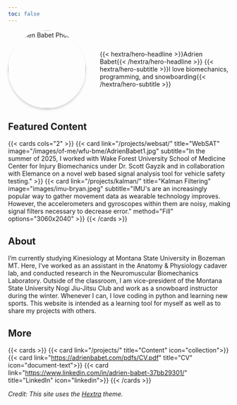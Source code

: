 ```yaml
---
toc: false
---
```


<div class="profile-header">
  <img src="/images/of-me/wfu-bme/headshot.jpg" alt="Adrien Babet Photo" class="headshot-photo" />
  <div class="profile-info">
    {{< hextra/hero-headline >}}Adrien Babet{{< /hextra/hero-headline >}}
    {{< hextra/hero-subtitle >}}I love biomechanics, programming, and snowboarding{{< /hextra/hero-subtitle >}}
  </div>
</div>

## Featured Content

{{< cards cols="2" >}}
  {{< card link="/projects/websat/" title="WebSAT" image="/images/of-me/wfu-bme/AdrienBabet1.jpg" subtitle="In the summer of 2025, I worked with Wake Forest University School of Medicine Center for Injury Biomechanics under Dr. Scott Gayzik and in collaboration with Elemance on a novel web based signal analysis tool for vehicle safety testing." >}}
  {{< card link="/projects/kalman/" title="Kalman Filtering" image="images/imu-bryan.jpeg" subtitle="IMU's are an increasingly popular way to gather movement data as wearable technology improves. However, the accelerometers and gyroscopes within them are noisy, making signal filters necessary to decrease error." method="Fill" options="3060x2040" >}}
{{< /cards >}}

## About
I’m currently studying Kinesiology at Montana State University in Bozeman MT. Here, I’ve worked as an assistant in the Anatomy & Physiology cadaver lab, and conducted research in the Neuromuscular Biomechanics Laboratory. Outside of the classroom, I am vice-president of the Montana State University Nogi Jiu-Jitsu Club and work as a snowboard instructor during the winter. Whenever I can, I love coding in python and learning new sports. This website is intended as a learning tool for myself as well as to share my projects with others.

## More

{{< cards >}}
  {{< card link="/projects/" title="Content" icon="collection">}}
  {{< card link="https://adrienbabet.com/pdfs/CV.pdf" title="CV" icon="document-text">}}
  {{< card link="https://www.linkedin.com/in/adrien-babet-37bb29301/" title="LinkedIn" icon="linkedin">}}
{{< /cards >}}

<style>
  .headshot-photo {
    box-shadow: 0 4px 5px rgba(0, 0, 0, 0.15);
  }
  .dark .headshot-photo {
    box-shadow: 0 4px 5px rgba(255, 255, 255, 0.15);
  }

  .profile-header {
    display: flex;
    flex-direction: row;
    gap: 2rem;
    justify-content: flex-start;
    align-items: center;
    margin: 0;
    padding: 0;
  }
  .headshot-photo {
    width: 9rem;
    height: 9rem;
    border-radius: 9999px;
    object-fit: cover;
    margin: 0;
    padding: 0;
    box-shadow: 0 4px 5px rgba(0, 0, 0, 0.15);
  }
  @media (min-width: 768px) {
    .headshot-photo {
      width: 11rem;
      height: 11rem;
    }
  }
  @media (min-width: 1024px) {
    .headshot-photo {
      width: 12rem;
      height: 12rem;
    }
  }
  .dark .headshot-photo {
    box-shadow: 0 4px 5px rgba(255, 255, 255, 0.15);
  }
  .profile-info {
    display: flex;
    flex-direction: column;
    margin: 0;
    padding: 0;
  }
  .profile-info h1 {
    margin: 0 0 0 0;
    padding: 0;
  }
  .profile-info p {
    margin: 0;
    padding: 0;
  }
</style>

*Credit: This site uses the [Hextra](https://github.com/imfing/hextra) theme.*
